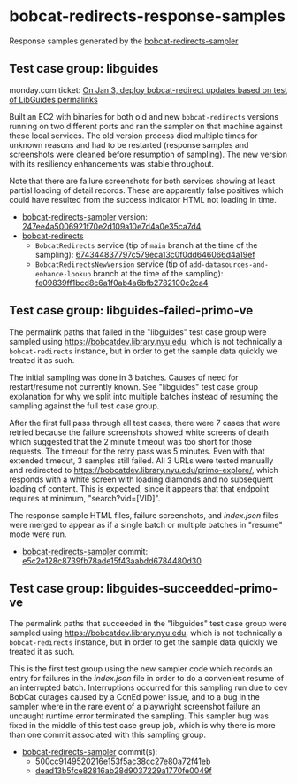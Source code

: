 # bobcat-redirects-response-samples

Response samples generated by the [bobcat\-redirects\-sampler](https://github.com/NYULibraries/bobcat-redirects-sampler)

## Test case group: libguides

monday.com ticket: [On Jan 3, deploy bobcat\-redirect updates based on test of LibGuides permalinks](https://nyu-lib.monday.com/boards/765008773/pulses/5673747001?userId=27226106)

Built an EC2 with binaries for both old and new `bobcat-redirects` versions running
on two different ports and ran the sampler on that machine against these local
services.  The old version process died multiple times for unknown reasons and
had to be restarted (response samples and screenshots were cleaned before resumption
of sampling).  The new version with its resiliency enhancements was stable
throughout.

Note that there are failure screenshots for both services showing at least partial
loading of detail records.  These are apparently false positives which could have
resulted from the success indicator HTML not loading in time.

* [bobcat\-redirects\-sampler](https://github.com/NYULibraries/bobcat-redirects-sampler) version: [247ee4a5006921f70e2d109a10e7d4a0e35ca7d4](https://github.com/NYULibraries/bobcat-redirects-sampler/tree/247ee4a5006921f70e2d109a10e7d4a0e35ca7d4)
* [bobcat-redirects](https://github.com/NYULibraries/bobcat-redirects)
  * `BobcatRedirects` service (tip of `main` branch at the time of the sampling): [674344837797c579eca13c0f0dd646066d4a19ef](https://github.com/NYULibraries/bobcat-redirects/tree/674344837797c579eca13c0f0dd646066d4a19ef)
  * `BobcatRedirectsNewVersion` service (tip of `add-datasources-and-enhance-lookup` branch at the time of the sampling): [fe09839ff1bcd8c6a1f0ab4a6bfb2782100c2ca4](https://github.com/NYULibraries/bobcat-redirects/tree/fe09839ff1bcd8c6a1f0ab4a6bfb2782100c2ca4)

## Test case group: libguides-failed-primo-ve

The permalink paths that failed in the "libguides" test case group were sampled using https://bobcatdev.library.nyu.edu, which is not technically a `bobcat-redirects` instance, but in order to get the sample data quickly we treated it as such.

The initial sampling was done in 3 batches.  Causes of need for restart/resume not currently known.
See "libguides" test case group explanation for why we split into multiple batches instead of resuming the sampling against the full test case group.

After the first full pass through all test cases, there were 7 cases that were retried because the failure screenshots showed white screens of death which suggested that the 2 minute timeout was too short for those requests.  The timeout for the retry pass was 5 minutes.  Even with that extended timeout, 3 samples still failed.  All 3 URLs were tested manually and redirected to https://bobcatdev.library.nyu.edu/primo-explore/, which responds with a white screen with loading diamonds and no subsequent loading of content.  This is expected, since it appears that that endpoint requires at minimum, "search?vid=[VID]".

The response sample HTML files, failure screenshots, and _index.json_ files
were merged to appear as if a single batch or multiple batches in "resume" mode
were run.

* [bobcat\-redirects\-sampler](https://github.com/NYULibraries/bobcat-redirects-sampler) commit: [e5c2e128c8739fb78ade15f43aabdd6784480d30](https://github.com/NYULibraries/bobcat-redirects-sampler/tree/e5c2e128c8739fb78ade15f43aabdd6784480d30)

## Test case group: libguides-succeedded-primo-ve

The permalink paths that succeeded in the "libguides" test case group were sampled using https://bobcatdev.library.nyu.edu, which is not technically a `bobcat-redirects` instance, but in order to get the sample data quickly we treated it as such.

This is the first test group using the new sampler code which records an entry for failures in the _index.json_ file in order to do a convenient resume of an interrupted batch.  Interruptions occurred for this sampling run due to dev BobCat outages caused by a ConEd power issue, and to a bug in the sampler where in the rare event of a playwright screenshot failure an uncaught runtime error terminated the sampling.  This sampler bug was fixed in the middle of this test case group job, which is why there is more than one commit associated with this sampling group.

* [bobcat\-redirects\-sampler](https://github.com/NYULibraries/bobcat-redirects-sampler) commit(s):
  * [500cc9149520216e153f5ac38cc27e80a72f41eb](https://github.com/NYULibraries/bobcat-redirects-sampler/tree/500cc9149520216e153f5ac38cc27e80a72f41eb)
  * [dead13b5fce82816ab28d9037229a1770fe0049f](https://github.com/NYULibraries/bobcat-redirects-sampler/tree/dead13b5fce82816ab28d9037229a1770fe0049f)
